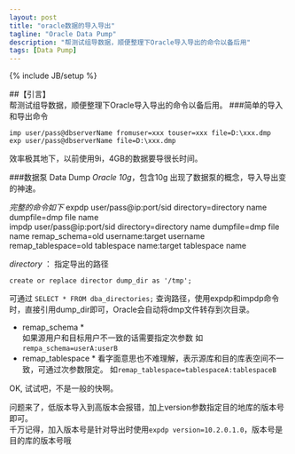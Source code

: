 ```yaml
---
layout: post
title: "oracle数据的导入导出"
tagline: "Oracle Data Pump"
description: "帮测试组导数据，顺便整理下Oracle导入导出的命令以备后用"
tags: [Data Pump]
---
```

{% include JB/setup %}

##【引言】
<br/>
帮测试组导数据，顺便整理下Oracle导入导出的命令以备后用。
###简单的导入和导出命令  

	imp user/pass@dbserverName fromuser=xxx touser=xxx file=D:\xxx.dmp  
	exp user/pass@dbserverName file=D:\xxx.dmp  

效率极其地下，以前使用9i，4GB的数据要导很长时间。

###数据泵 Data Dump
  *Oracle 10g*，包含10g 出现了数据泵的概念，导入导出变的神速。
  
  *完整的命令如下*
	expdp user/pass@ip:port/sid directory=directory name dumpfile=dmp file name  
	impdp user/pass@ip:port/sid directory=directory name dumpfile=dmp file name remap_schema=old username:target username remap_tablespace=old tablespace name:target tablespace name  
  
  *directory* ： 指定导出的路径
	
	create or replace director dump_dir as '/tmp';

可通过 `SELECT * FROM dba_directories;` 查询路径，使用expdp和impdp命令时，直接引用dump_dir即可，Oracle会自动将dmp文件转存到次目录。

  * remap_schema *  
   如果源用户和目标用户不一致的话需要指定次参数 如`rempa_schema=userA:userB`
  * remap_tablespace *
   看字面意思也不难理解，表示源库和目的库表空间不一致，可通过次参数限定。 如`remap_tablespace=tablespaceA:tablespaceB`
 
  OK, 试试吧，不是一般的快啊。  
  
  问题来了，低版本导入到高版本会报错，加上version参数指定目的地库的版本号即可。  
  千万记得，加入版本号是针对导出时使用`expdp version=10.2.0.1.0`，版本号是目的库的版本号哦  
